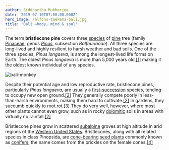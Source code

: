 ```yaml
---
author: Siddhartha Mukherjee
date: '2019-07-10T07:00:00.000Z'
hero_image: /alfons-taekema-bali.jpg
title: 'Bali —body, mind & soul'
---
```


The term **bristlecone pine** covers three [species](https://en.wikipedia.org/wiki/Species 'Species') of [pine](https://en.wikipedia.org/wiki/Pine 'Pine') tree (family [Pinaceae](https://en.wikipedia.org/wiki/Pinaceae 'Pinaceae'), genus [_Pinus_](https://en.wikipedia.org/wiki/Pinus 'Pinus'), subsection _Balfourianae_). All three species are long-lived and highly resilient to harsh weather and bad soils. One of the three species, _Pinus longaeva_, is among the longest-lived life forms on Earth. The oldest _Pinus longaeva_ is more than 5,000 years old,[\[1\]](https://en.wikipedia.org/wiki/Bristlecone_pine#cite_note-oldest-1) making it the oldest known individual of any species.

![bali-monkey](../mahkeo-monkey.jpg)

Despite their potential age and low reproductive rate, bristlecone pines, particularly _Pinus longaeva_, are usually a [first-succession](https://en.wikipedia.org/wiki/Primary_succession 'Primary succession') species, tending to occupy new open ground.[\[2\]](https://en.wikipedia.org/wiki/Bristlecone_pine#cite_note-FEIS-2) They generally compete poorly in less-than-harsh environments, making them hard to cultivate.[\[2\]](https://en.wikipedia.org/wiki/Bristlecone_pine#cite_note-FEIS-2) In gardens, they succumb quickly to root rot.[\[3\]](https://en.wikipedia.org/wiki/Bristlecone_pine#cite_note-3) They do very well, however, where most other plants cannot even grow, such as in rocky [dolomitic](<https://en.wikipedia.org/wiki/Dolomite_(mineral)> 'Dolomite (mineral)') soils in areas with virtually no rainfall.[\[2\]](https://en.wikipedia.org/wiki/Bristlecone_pine#cite_note-FEIS-2)

Bristlecone pines grow in scattered [subalpine](https://en.wikipedia.org/wiki/Subalpine 'Subalpine') groves at high altitude in arid regions of the [Western United States](https://en.wikipedia.org/wiki/Western_United_States 'Western United States'). Bristlecones, along with all related species in class Pinopsida, are [cone-bearing](https://en.wikipedia.org/wiki/Conifer_cone 'Conifer cone') [seed plants](https://en.wikipedia.org/wiki/Seed_plant 'Seed plant') commonly known as [conifers](https://en.wikipedia.org/wiki/Conifer 'Conifer'); the name comes from the prickles on the female cones.[\[4\]](https://en.wikipedia.org/wiki/Bristlecone_pine#cite_note-ARKive-4)
